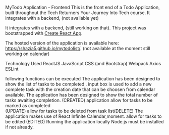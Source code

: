 
MyTodo Application - Frontend
This is the front end of a Todo Application, built throughout the Tech Returners Your Journey Into Tech course. It integrates with a backend,  (not available yet)

It integrates with a backend, (still working on that).
This project was bootstrapped with [Create React App](https://github.com/facebook/create-react-app).


The hosted version of the application is available here: https://shazia5.github.io/mytodolist/.
(not available at the moment still working on calendar)


Technology Used
ReactJS
JavaScript
CSS (and Bootstrap)
Webpack
Axios
ESLint 

following functions can be executed
The application has been designed to
show the list of tasks to be completed .
input box is used to add a new complete task with the creation date that can be choosen from calendar available. 
The application has been designed to
show the total number of tasks awaiting completion.
(CREATED)
application allow for tasks to be marked as completed  
(UPDATE)
allow for tasks to be deleted from task list(DELETE)
The application makes use of React Infinite Calendar,moment.
allow for tasks to be edited
(EDITED)
Running the application locally
Node.js must be installed if not already.


